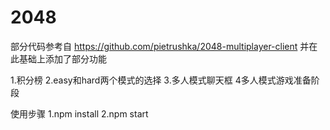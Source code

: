 # 2048
部分代码参考自 https://github.com/pietrushka/2048-multiplayer-client
并在此基础上添加了部分功能

1.积分榜
2.easy和hard两个模式的选择
3.多人模式聊天框
4多人模式游戏准备阶段

使用步骤
1.npm install
2.npm start
